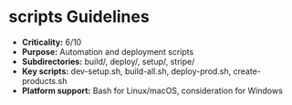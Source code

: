 # scripts Guidelines

- **Criticality:** 6/10
- **Purpose:** Automation and deployment scripts
- **Subdirectories:** build/, deploy/, setup/, stripe/
- **Key scripts:** dev-setup.sh, build-all.sh, deploy-prod.sh, create-products.sh
- **Platform support:** Bash for Linux/macOS, consideration for Windows

